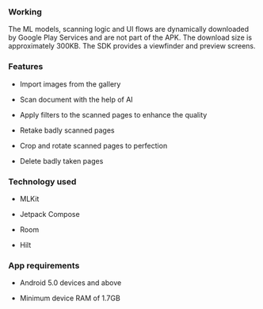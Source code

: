 ### Working

The ML models, scanning logic and UI flows are dynamically downloaded by Google Play Services and are not part of the APK. The download size is approximately 300KB. The SDK provides a viewfinder and preview screens.

### Features

- Import images from the gallery

- Scan document with the help of AI

- Apply filters to the scanned pages to enhance the quality

- Retake badly scanned pages

- Crop and rotate scanned pages to perfection

- Delete badly taken pages

### Technology used

- MLKit

- Jetpack Compose

- Room

- Hilt

### App requirements

- Android 5.0 devices and above

- Minimum device RAM of 1.7GB
